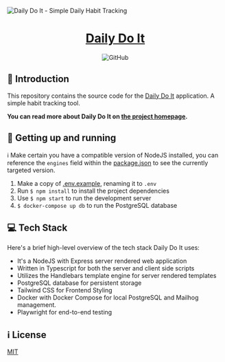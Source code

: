 ![Daily Do It - Simple Daily Habit Tracking](https://habits.olivers.cloud/img/og-v1.jpg)

<div align='center'>
  <h1><a href="https://habits.olivers.cloud/">Daily Do It</a></h1>
  <img alt="GitHub" src="https://img.shields.io/github/license/ollieri3/daily-do-it">
</div>

## 💬 Introduction

This repository contains the source code for the [Daily Do It](https://habits.olivers.cloud/) application. A simple habit tracking tool.

**You can read more about Daily Do It on [the project homepage](https://habits.olivers.cloud/).**

## 🏃 Getting up and running

ℹ️ Make certain you have a compatible version of NodeJS installed, you can reference the `engines` field within the [package.json](package.json) to see the currently targeted version.

1. Make a copy of [.env.example](.env.example), renaming it to `.env`
2. Run `$ npm install` to install the project dependencies
3. Use `$ npm start` to run the development server
4. `$ docker-compose up db` to run the PostgreSQL database

## 💻 Tech Stack

Here's a brief high-level overview of the tech stack Daily Do It uses:

- It's a NodeJS with Express server rendered web application
- Written in Typescript for both the server and client side scripts
- Utilizes the Handlebars template engine for server rendered templates
- PostgreSQL database for persistent storage
- Tailwind CSS for Frontend Styling
- Docker with Docker Compose for local PostgreSQL and Mailhog management.
- Playwright for end-to-end testing

## ℹ️ License

[MIT](LICENSE)
